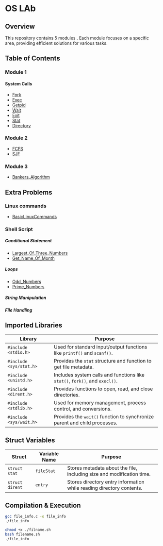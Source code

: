 # OS LAb

## Overview
This repository contains 5 modules . Each module focuses on a specific area, providing efficient solutions for various tasks.

## Table of Contents

### Module 1
#### System Calls
- [Fork](./Module%201/fork.c) 
- [Exec](./Module%201/exec.c) 
- [Getpid](./Module%201/fork.c) 
- [Wait](./Module%201/fork.c) 
- [Exit](./Module%201/fork.c) 
- [Stat](./Module%201/stat.c) 
- [Directory](./Module%201/directory.c) 
### Module 2
- [FCFS](./Module%202/FCFS.c)
- [SJF](./Module%202/SJF.c)

### Module 3
- [Bankers_Algorithm](./Module%203/bankersAlgo.c)
## Extra Problems
### Linux commands
-  [BasicLinuxCommands](./Other/BasicLinuxCommands.md)
### Shell Script
##### Conditional Statement
- [Largest_Of_Three_Numbers](./Other/ShellScript/Conditionals/LargestNum.sh)
- [Get_Name_Of_Month](./Other/ShellScript/Conditionals/MonthName.sh)
##### Loops
- [Odd_Numbers](./Other/ShellScript/loops/Odd.sh)
- [Prime_Numbers](./Other/ShellScript/loops/Prime.sh) 
##### String Manipulation
##### File Handling

## Imported Libraries

| Library       | Purpose                                                         |
|--------------|-----------------------------------------------------------------|
| `#include <stdio.h>`  | Used for standard input/output functions like `printf()` and `scanf()`. |
| `#include <sys/stat.h>` | Provides the `stat` structure and function to get file metadata. |
| `#include <unistd.h>`  | Includes system calls and functions like `stat()`, `fork()`, and `execl()`. |
| `#include <dirent.h>`  | Provides functions to open, read, and close directories. |
| `#include <stdlib.h>`  | Used for memory management, process control, and conversions. |
| `#include <sys/wait.h>` | Provides the `wait()` function to synchronize parent and child processes. |

## Struct Variables

| Struct | Variable Name | Purpose |
|--------|--------------|---------|
| `struct stat` | `fileStat` | Stores metadata about the file, including size and modification time. |
| `struct dirent` | `entry` | Stores directory entry information while reading directory contents. |

## Compilation & Execution
```sh
gcc file_info.c -o file_info
./file_info
```

```sh
chmod +x ./filname.sh
bash filename.sh
./file_info
```